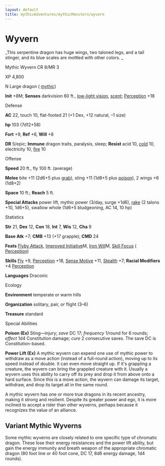 ```yaml
---
layout: default
title: mythicAdventures/mythicMonsters/wyvern
---
```

# Wyvern

_This serpentine dragon has huge wings, two taloned legs, and a tail stinger, and its blue scales are mottled with other colors. _

Mythic Wyvern CR 8/MR 3

XP 4,800

N Large dragon ( [mythic](mythicAdventures/mythicMonsters#_mythic-subtype))

**Init** +8M; **Senses** darkvision 60 ft., [low-light vision](monsters/universalMonsterRules#_low-light-vision), [scent](monsters/universalMonsterRules#_scent); [Perception](skills/perception#_perception) +18

Defense

**AC** 22, touch 10, flat-footed 21 (+1 Dex, +12 natural, –1 size)

**hp** 103 (7d12+58)

**Fort** +9, **Ref** +6, **Will** +8

**DR** 5/epic; **Immune** dragon traits, paralysis, sleep; **Resist** acid 10, [cold](monsters/creatureTypes#_cold-subtype) 10, electricity 10, [fire](monsters/creatureTypes#_fire-subtype) 10

Offense

**Speed** 20 ft., fly 100 ft. (average)

**Melee** bite +11 (2d6+5 plus [grab](monsters/universalMonsterRules#_grab)), sting +11 (1d8+5 plus [poison](monsters/universalMonsterRules#_poison)), 2 wings +6 (1d8+2)

**Space** 10 ft.; **Reach** 5 ft.

**Special Attacks** power lift, mythic power (3/day, surge +1d6), [rake](monsters/universalMonsterRules#_rake) (2 talons +10, 1d6+5), swallow whole (1d6+5 bludgeoning, AC 14, 10 hp)

Statistics

**Str** 21, **Dex** 12, **Con** 18, **Int** 7, **Wis** 12, **Cha** 9

**Base Atk** +7; **CMB** +13 (+17 grapple); **CMD** 24

**Feats** [Flyby Attack](monsters/monsterFeats#_flyby-attack), [Improved Initiative](mythicAdventures/mythicFeats#_improved-initiative-mythic)M, [Iron Will](mythicAdventures/mythicFeats#_iron-will-mythic)M, [Skill Focus](feats#_skill-focus) ( [Perception](skills/perception#_perception))

**Skills** [Fly](skills/fly#_fly) +9, [Perception](skills/perception#_perception) +18, [Sense Motive](skills/senseMotive#_sense-motive) +11, [Stealth](skills/stealth#_stealth) +7; **Racial Modifiers** +4 [Perception](skills/perception#_perception)

**Languages** Draconic

Ecology

**Environment** temperate or warm hills

**Organization** solitary, pair, or flight (3–6)

**Treasure** standard

Special Abilities

**Poison (Ex)** Sting—injury; _save_ DC 17; _frequency_ 1/round for 6 rounds; _effect_ 1d4 Constitution damage; _cure_ 2 consecutive saves. The save DC is Constitution-based.

**Power Lift (Ex)** A mythic wyvern can expend one use of mythic power to withdraw as a move action (instead of a full-round action), moving up to its speed instead of double. It can even move straight up. If it's grappling a creature, the wyvern can bring the grappled creature with it. Usually a wyvern uses this ability to carry off its prey and drop it from above onto a hard surface. Since this is a move action, the wyvern can damage its target, withdraw, and drop its target all in the same round.

A mythic wyvern has one or more true dragons in its recent ancestry, making it strong and resilient. Despite its greater power and ego, it is more inclined to accept a rider than other wyverns, perhaps because it recognizes the value of an alliance.

## Variant Mythic Wyverns

Some mythic wyverns are closely related to one specific type of chromatic dragon. These lose their energy resistances and the power lift ability, but gain the energy immunity and breath weapon of the appropriate chromatic dragon (80 foot line or 40 foot cone, DC 17, 8d6 energy damage, 1d4 rounds).

